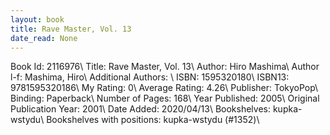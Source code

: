 ```yaml
---
layout: book
title: Rave Master, Vol. 13
date_read: None
---
```


Book Id: 2116976\ 
Title: Rave Master, Vol. 13\ 
Author: Hiro Mashima\ 
Author l-f: Mashima, Hiro\ 
Additional Authors: \ 
ISBN: 1595320180\ 
ISBN13: 9781595320186\ 
My Rating: 0\ 
Average Rating: 4.26\ 
Publisher: TokyoPop\ 
Binding: Paperback\ 
Number of Pages: 168\ 
Year Published: 2005\ 
Original Publication Year: 2001\ 
Date Added: 2020/04/13\ 
Bookshelves: kupka-wstydu\ 
Bookshelves with positions: kupka-wstydu (#1352)\ 


